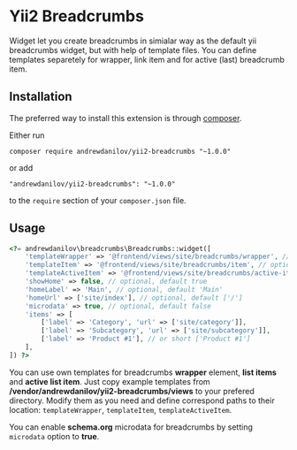 Yii2 Breadcrumbs
===================
Widget let you create breadcrumbs in simialar way as the default yii breadcrumbs widget, but
with help of template files. You can define templates separetely for wrapper, link item and for
active (last) breadcrumb item.

Installation
------------

The preferred way to install this extension is through [composer](http://getcomposer.org/download/).

Either run

```
composer require andrewdanilov/yii2-breadcrumbs "~1.0.0"
```

or add

```
"andrewdanilov/yii2-breadcrumbs": "~1.0.0"
```

to the `require` section of your `composer.json` file.


Usage
-----

```php
<?= andrewdanilov\breadcrumbs\Breadcrumbs::widget([
	'templateWrapper' => '@frontend/views/site/breadcrumbs/wrapper', // optional
	'templateItem' => '@frontend/views/site/breadcrumbs/item', // optional
	'templateActiveItem' => '@frontend/views/site/breadcrumbs/active-item', // optional
	'showHome' => false, // optional, default true
	'homeLabel' => 'Main', // optional, default 'Main'
	'homeUrl' => ['site/index'], // optional, default ['/']
	'microdata' => true, // optional, default false
	'items' => [
		['label' => 'Category', 'url' => ['site/category']],
		['label' => 'Subcategory', 'url' => ['site/subcategory']],
		['label' => 'Product #1'], // or short ['Product #1']
	],
]) ?>
```

You can use own templates for breadcrumbs __wrapper__ element, __list items__ and __active list item__. Just copy example templates from __/vendor/andrewdanilov/yii2-breadcrumbs/views__ to your prefered directory. Modify them as you need and define correspond paths to their location: `templateWrapper`, `templateItem`, `templateActiveItem`.

You can enable __schema.org__ microdata for breadcrumbs by setting `microdata` option to __true__.
